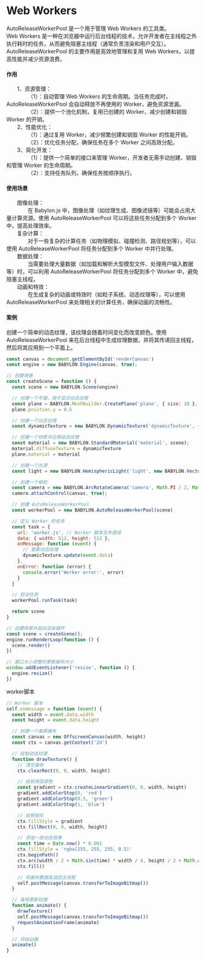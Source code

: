 # Web Workers
AutoReleaseWorkerPool 是一个用于管理 Web Workers 的工具类。    
Web Workers 是一种在浏览器中运行后台线程的技术，允许开发者在主线程之外执行耗时的任务，从而避免阻塞主线程（通常负责渲染和用户交互）。    
AutoReleaseWorkerPool 的主要作用是高效地管理和复用 Web Workers，以提高性能并减少资源浪费。    

#### 作用     
&emsp;&emsp;1、资源管理：     
&emsp;&emsp;&emsp;&emsp;（1）：自动管理 Web Workers 的生命周期。当任务完成时，AutoReleaseWorkerPool 会自动释放不再使用的 Worker，避免资源泄漏。     
&emsp;&emsp;&emsp;&emsp;（2）：提供一个池化机制，复用已创建的 Worker，减少创建和销毁 Worker 的开销。     
&emsp;&emsp;2、性能优化：     
&emsp;&emsp;&emsp;&emsp;（1）：通过复用 Worker，减少频繁创建和销毁 Worker 的性能开销。     
&emsp;&emsp;&emsp;&emsp;（2）：优化任务分配，确保任务在多个 Worker 之间高效分配。     
&emsp;&emsp;3、简化开发：     
&emsp;&emsp;&emsp;&emsp;（1）：提供一个简单的接口来管理 Worker，开发者无需手动创建、销毁和管理 Worker 的生命周期。     
&emsp;&emsp;&emsp;&emsp;（2）：支持任务队列，确保任务按顺序执行。     


#### 使用场景
&emsp;&emsp;图像处理：      
&emsp;&emsp;&emsp;&emsp;在 Babylon.js 中，图像处理（如纹理生成、图像滤镜等）可能会占用大量计算资源。使用 AutoReleaseWorkerPool 可以将这些任务分配到多个 Worker 中，提高处理效率。      
&emsp;&emsp;复杂计算：      
&emsp;&emsp;&emsp;&emsp;对于一些复杂的计算任务（如物理模拟、碰撞检测、路径规划等），可以使用 AutoReleaseWorkerPool 将任务分配到多个 Worker 中并行处理。      
&emsp;&emsp;数据处理：      
&emsp;&emsp;&emsp;&emsp;当需要处理大量数据（如加载和解析大型模型文件、处理用户输入数据等）时，可以利用 AutoReleaseWorkerPool 将任务分配到多个 Worker 中，避免阻塞主线程。      
&emsp;&emsp;动画和特效：      
&emsp;&emsp;&emsp;&emsp;在生成复杂的动画或特效时（如粒子系统、动态纹理等），可以使用 AutoReleaseWorkerPool 来处理相关的计算任务，确保动画的流畅性。    

#### 案例
创建一个简单的动态纹理，该纹理会随着时间变化而改变颜色。使用 AutoReleaseWorkerPool 来在后台线程中生成纹理数据，并将其传递回主线程，然后将其应用到一个平面上。
```javascript
const canvas = document.getElementById('renderCanvas')
const engine = new BABYLON.Engine(canvas, true);

// 创建场景
const createScene = function () {
  const scene = new BABYLON.Scene(engine)

  // 创建一个平面，用于显示动态纹理
  const plane = BABYLON.MeshBuilder.CreatePlane('plane', { size: 10 }, scene)
  plane.position.y = 0.5

  // 创建一个动态纹理
  const dynamicTexture = new BABYLON.DynamicTexture('dynamicTexture', { width: 512, height: 512 }, scene, true)

  // 创建一个材质并应用动态纹理
  const material = new BABYLON.StandardMaterial('material', scene);
  material.diffuseTexture = dynamicTexture
  plane.material = material

  // 创建一个光源
  const light = new BABYLON.HemisphericLight('light', new BABYLON.Vector3(0, 1, 0), scene)

  // 创建一个相机
  const camera = new BABYLON.ArcRotateCamera('camera', Math.PI / 2, Math.PI / 4, 10, BABYLON.Vector3.Zero(), scene)
  camera.attachControl(canvas, true);

  // 创建 AutoReleaseWorkerPool
  const workerPool = new BABYLON.AutoReleaseWorkerPool(scene)

  // 定义 Worker 的任务
  const task = {
    url: 'worker.js', // Worker 脚本文件路径
    data: { width: 512, height: 512 },
    onMessage: function (event) {
      // 更新动态纹理
      dynamicTexture.update(event.data)
    },
    onError: function (error) {
      console.error('Worker error:', error)
    }
  }

  // 启动任务
  workerPool.runTask(task)

  return scene
}

// 创建场景并启动渲染循环
const scene = createScene();
engine.runRenderLoop(function () {
  scene.render()
})

// 窗口大小调整时更新画布大小
window.addEventListener('resize', function () {
  engine.resize()
})
```
worker脚本
```javascript
// Worker 脚本
self.onmessage = function (event) {
  const width = event.data.width
  const height = event.data.height

  // 创建一个离屏画布
  const canvas = new OffscreenCanvas(width, height)
  const ctx = canvas.getContext('2d')

  // 绘制动态纹理
  function drawTexture() {
    // 清空画布
    ctx.clearRect(0, 0, width, height)

    // 绘制渐变颜色
    const gradient = ctx.createLinearGradient(0, 0, width, height)
    gradient.addColorStop(0, 'red')
    gradient.addColorStop(0.5, 'green')
    gradient.addColorStop(1, 'blue')

    // 绘制矩形
    ctx.fillStyle = gradient
    ctx.fillRect(0, 0, width, height)

    // 添加一些动态效果
    const time = Date.now() * 0.001
    ctx.fillStyle = 'rgba(255, 255, 255, 0.5)'
    ctx.beginPath()
    ctx.arc(width / 2 + Math.sin(time) * width / 4, height / 2 + Math.cos(time) * height / 4, 50, 0, Math.PI * 2)
    ctx.fill()

    // 将画布数据发送回主线程
    self.postMessage(canvas.transferToImageBitmap())
  }

  // 每帧更新纹理
  function animate() {
    drawTexture()
    self.postMessage(canvas.transferToImageBitmap())
    requestAnimationFrame(animate)
  }

  // 开始动画
  animate()
}
```